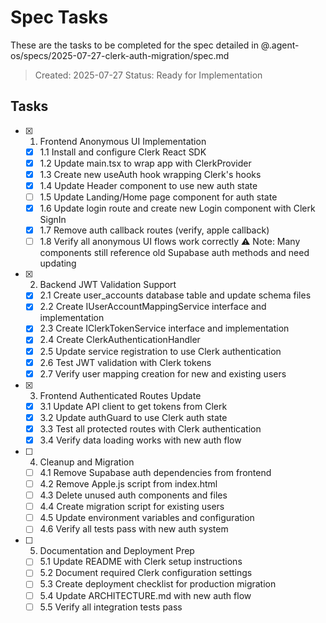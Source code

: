 # Spec Tasks

These are the tasks to be completed for the spec detailed in @.agent-os/specs/2025-07-27-clerk-auth-migration/spec.md

> Created: 2025-07-27
> Status: Ready for Implementation

## Tasks

- [x] 1. Frontend Anonymous UI Implementation
  - [x] 1.1 Install and configure Clerk React SDK
  - [x] 1.2 Update main.tsx to wrap app with ClerkProvider
  - [x] 1.3 Create new useAuth hook wrapping Clerk's hooks
  - [x] 1.4 Update Header component to use new auth state
  - [ ] 1.5 Update Landing/Home page component for auth state
  - [x] 1.6 Update login route and create new Login component with Clerk SignIn
  - [x] 1.7 Remove auth callback routes (verify, apple callback)
  - [ ] 1.8 Verify all anonymous UI flows work correctly
  ⚠️ Note: Many components still reference old Supabase auth methods and need updating

- [x] 2. Backend JWT Validation Support
  - [x] 2.1 Create user_accounts database table and update schema files
  - [x] 2.2 Create IUserAccountMappingService interface and implementation
  - [x] 2.3 Create IClerkTokenService interface and implementation
  - [x] 2.4 Create ClerkAuthenticationHandler
  - [x] 2.5 Update service registration to use Clerk authentication
  - [x] 2.6 Test JWT validation with Clerk tokens
  - [x] 2.7 Verify user mapping creation for new and existing users

- [x] 3. Frontend Authenticated Routes Update
  - [x] 3.1 Update API client to get tokens from Clerk
  - [x] 3.2 Update authGuard to use Clerk auth state
  - [x] 3.3 Test all protected routes with Clerk authentication
  - [x] 3.4 Verify data loading works with new auth flow

- [ ] 4. Cleanup and Migration
  - [ ] 4.1 Remove Supabase auth dependencies from frontend
  - [ ] 4.2 Remove Apple.js script from index.html
  - [ ] 4.3 Delete unused auth components and files
  - [ ] 4.4 Create migration script for existing users
  - [ ] 4.5 Update environment variables and configuration
  - [ ] 4.6 Verify all tests pass with new auth system

- [ ] 5. Documentation and Deployment Prep
  - [ ] 5.1 Update README with Clerk setup instructions
  - [ ] 5.2 Document required Clerk configuration settings
  - [ ] 5.3 Create deployment checklist for production migration
  - [ ] 5.4 Update ARCHITECTURE.md with new auth flow
  - [ ] 5.5 Verify all integration tests pass